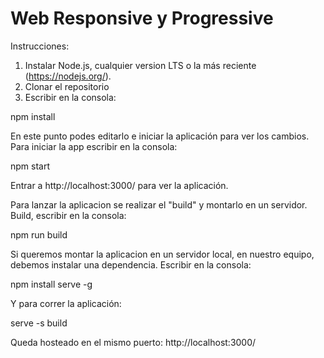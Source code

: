 # Web Responsive y Progressive

Instrucciones:
1. Instalar Node.js, cualquier version LTS o la más reciente (https://nodejs.org/).
2. Clonar el repositorio
3. Escribir en la consola: 

npm install

En este punto podes editarlo e iniciar la aplicación para ver los cambios.
Para iniciar la app escribir en la consola:

npm start

Entrar a http://localhost:3000/ para ver la aplicación.

Para lanzar la aplicacion se realizar el "build" y montarlo en un servidor.
Build, escribir en la consola: 

npm run build

Si queremos montar la aplicacion en un servidor local, en nuestro equipo, debemos instalar una dependencia.
Escribir en la consola: 

npm install serve -g

Y para correr la aplicación:

serve -s build

Queda hosteado en el mismo puerto: http://localhost:3000/
